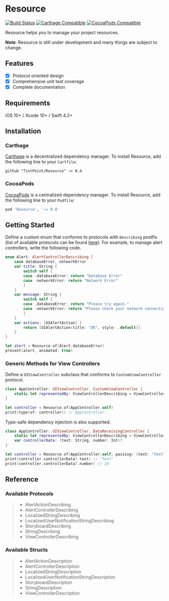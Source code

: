 # Resource

[![Build Status](https://travis-ci.com/TintPoint/Resource.svg?branch=master)](https://travis-ci.com/TintPoint/Resource)
[![Carthage Compatible](https://img.shields.io/badge/carthage-compatible-4BC51D.svg)](https://github.com/Carthage/Carthage)
[![CocoaPods Compatible](https://img.shields.io/cocoapods/v/Resource.svg)](https://cocoapods.org)

Resource helps you to manage your project resources.

**Note**: Resource is still under development and many things are subject to change.

## Features

- [x] Protocol oriented design
- [x] Comprehensive unit test coverage
- [x] Complete documentation

## Requirements

iOS 10+ / Xcode 10+ / Swift 4.2+

## Installation

### Carthage

[Carthage](https://github.com/Carthage/Carthage) is a decentralized dependency manager. To install Resource, add the following line to your `Cartfile`:

```ogdl
github "TintPoint/Resource" ~> 0.4
```

### CocoaPods

[CocoaPods](https://cocoapods.org) is a centralized dependency manager. To install Resource, add the following line to your `Podfile`:

```ruby
pod 'Resource', '~> 0.4'
```

## Getting Started

Define a custom enum that conforms to protocols with `Describing` postfix (list of available protocols can be found [here](#available-protocols)). For example, to manage alert controllers, write the following code.

```swift
enum Alert: AlertControllerDescribing {
    case databaseError, networkError
    var title: String {
        switch self {
        case .databaseError: return "Database Error"
        case .networkError: return "Network Error"
        }
    }
    var message: String {
        switch self {
        case .databaseError: return "Please try again."
        case .networkError: return "Please check your network connection."
        }
    }
    var actions: [UIAlertAction] {
        return [UIAlertAction(title: "OK", style: .default)]
    }
}
```

```swift
let alert = Resource.of(Alert.databaseError)
present(alert, animated: true)
```

### Generic Methods for View Controllers

Define a `UIViewController` subclass that conforms to `CustomViewController` protocol.

```swift
class AppController: UIViewController, CustomViewController {
    static let representedBy: ViewControllerDescribing = ViewControllerDescription(name: "Main", storyboard: UIStoryboard(name: "Main", bundle: Bundle.main))
}
```

```swift
let controller = Resource.of(AppController.self)
print(type(of: controller)) // AppController
```

Type-safe dependency injection is also supported.

```swift
class AppController: UIViewController, DataReceivingController {
    static let representedBy: ViewControllerDescribing = ViewControllerDescription(name: "Main", storyboard: UIStoryboard(name: "Main", bundle: Bundle.main))
    var controllerData: (text: String, number: Int)?
}
```

```swift
let controller = Resource.of(AppController.self, passing: (text: "Text", number: 10))
print(controller.controllerData?.text) // "Text"
print(controller.controllerData?.number) // 10
```

## Reference

### Available Protocols

> - AlertActionDescribing
> - AlertControllerDescribing
> - LocalizedStringDescribing
> - LocalizedUserNotificationStringDescribing
> - StoryboardDescribing
> - StringDescribing
> - ViewControllerDescribing

### Available Structs

> - AlertActionDescription
> - AlertControllerDescription
> - LocalizedStringDescription
> - LocalizedUserNotificationStringDescription
> - StoryboardDescription
> - StringDescription
> - ViewControllerDescription
